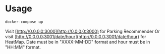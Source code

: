 # Usage

```bash
docker-compose up
```
Visit [http://0.0.0.0:3000](http://0.0.0.0:3000) for Parking Recommender
Or visit [http://0.0.0.0:3001/date/hour](http://0.0.0.0:3001/date/hour) for HeatMap. Date must be in "XXXX-MM-DD" format and hour must be in "HH:MM" format.
